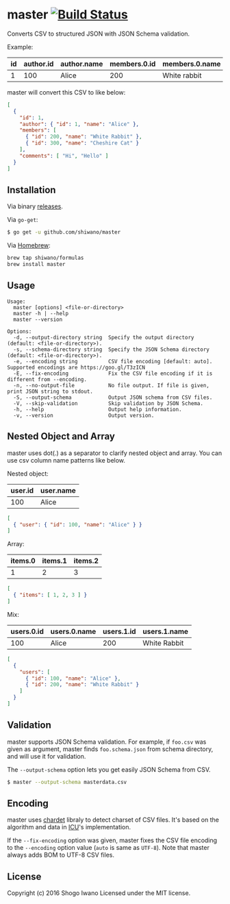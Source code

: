 # master [![Build Status](https://secure.travis-ci.org/shiwano/master.png?branch=master)](http://travis-ci.org/shiwano/master)

Converts CSV to structured JSON with JSON Schema validation.

Example:

|id|author.id|author.name|members.0.id|members.0.name|members.1.id|members.1.name|comments.0|comments.1|
|---|---|---|---|---|---|---|---|---|
|1|100|Alice|200|White rabbit|300|Cheshire Cat|Hi|Hello|

master will convert this CSV to like below:

```json
[
  {
    "id": 1,
    "author": { "id": 1, "name": "Alice" },
    "members": [
      { "id": 200, "name": "White Rabbit" },
      { "id": 300, "name": "Cheshire Cat" }
    ],
    "comments": [ "Hi", "Hello" ]
  }
]
```

## Installation

Via binary [releases](https://github.com/shiwano/master/releases).

Via `go-get`:

```bash
$ go get -u github.com/shiwano/master
```

Via [Homebrew](http://brew.sh/):

```bash
brew tap shiwano/formulas
brew install master
```

## Usage

```
Usage:
  master [options] <file-or-directory>
  master -h | --help
  master --version

Options:
  -d, --output-directory string  Specify the output directory (default: <file-or-directory>).
  -s, --schema-directory string  Specify the JSON Schema directory (default: <file-or-directory>).
  -e, --encoding string          CSV file encoding [default: auto]. Supported encodings are https://goo.gl/T3zICN
  -E, --fix-encoding             Fix the CSV file encoding if it is different from --encoding.
  -n, --no-output-file           No file output. If file is given, print JSON string to stdout.
  -S, --output-schema            Output JSON schema from CSV files.
  -V, --skip-validation          Skip validation by JSON Schema.
  -h, --help                     Output help information.
  -v, --version                  Output version.
```

## Nested Object and Array

master uses dot(.) as a separator to clarify nested object and array.
You can use csv column name patterns like below.

Nested object:

|user.id|user.name|
|---|---|
|100|Alice|

```json
[
  { "user": { "id": 100, "name": "Alice" } }
]
```

Array:

|items.0|items.1|items.2|
|---|---|---|
|1|2|3|

```json
[
  { "items": [ 1, 2, 3 ] }
]
```

Mix:

|users.0.id|users.0.name|users.1.id|users.1.name|
|---|---|---|---|
|100|Alice|200|White Rabbit|

```json
[
  {
    "users": [
      { "id": 100, "name": "Alice" },
      { "id": 200, "name": "White Rabbit" }
    ]
  }
]
```

## Validation

master supports JSON Schema validation. For example,
if `foo.csv` was given as argument, master finds `foo.schema.json` from
schema directory, and will use it for validation.

The `--output-schema` option lets you get easily JSON Schema from CSV.

```bash
$ master --output-schema masterdata.csv
```

## Encoding

master uses [chardet](https://github.com/saintfish/chardet) libraly to detect
charset of CSV files. It's based on the algorithm and data in
[ICU](http://icu-project.org/)'s implementation.

If the `--fix-encoding` option was given, master fixes the CSV file encoding
to the `--encoding` option value (`auto` is same as `UTF-8`).
Note that master always adds BOM to UTF-8 CSV files.

## License

Copyright (c) 2016 Shogo Iwano
Licensed under the MIT license.
